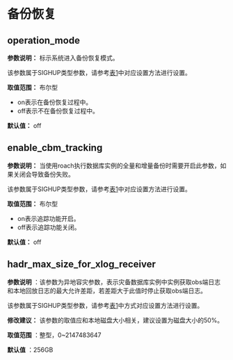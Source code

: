 # 备份恢复

## operation\_mode<a name="section0169133413323"></a>

**参数说明：** 标示系统进入备份恢复模式。

该参数属于SIGHUP类型参数，请参考[表1](重设参数.md#zh-cn_topic_0283137176_zh-cn_topic_0237121562_zh-cn_topic_0059777490_t91a6f212010f4503b24d7943aed6d846)中对应设置方法进行设置。

**取值范围：** 布尔型

-   on表示在备份恢复过程中。
-   off表示不在备份恢复过程中。

**默认值：** off

## enable\_cbm\_tracking<a name="section1232751104711"></a>

**参数说明：** 当使用roach执行数据库实例的全量和增量备份时需要开启此参数，如果关闭会导致备份失败。

该参数属于SIGHUP类型参数，请参考[表1](重设参数.md#zh-cn_topic_0283137176_zh-cn_topic_0237121562_zh-cn_topic_0059777490_t91a6f212010f4503b24d7943aed6d846)中对应设置方法进行设置。

**取值范围：** 布尔型

-   on表示追踪功能开启。
-   off表示追踪功能关闭。

**默认值：** off

## hadr\_max\_size\_for\_xlog\_receiver<a name="section1662819356167"></a>

**参数说明** ：该参数为异地容灾参数，表示灾备数据库实例中实例获取obs端日志和本地回放日志的最大允许差距，若差距大于此值时停止获取obs端日志。

该参数属于SIGHUP类型参数，请参考[表1](重设参数.md#zh-cn_topic_0283137176_zh-cn_topic_0237121562_zh-cn_topic_0059777490_t91a6f212010f4503b24d7943aed6d846)中方式对应设置方法进行设置。

**修改建议：** 该参数的取值应和本地磁盘大小相关，建议设置为磁盘大小的50%。

**取值范围** ：整型，0\~2147483647‬

**默认值** ：256GB

